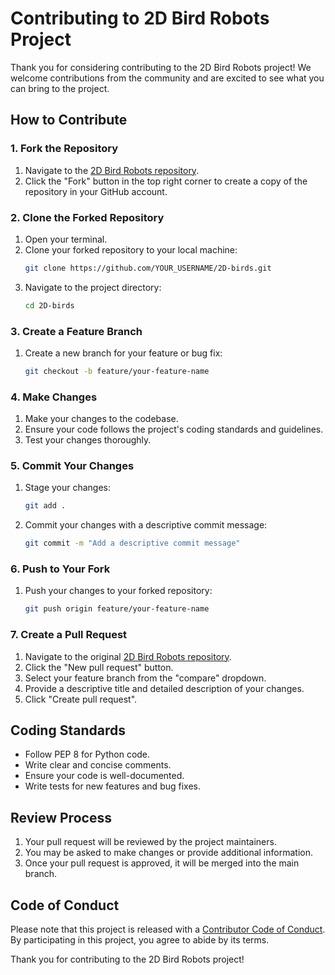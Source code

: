 # Contributing to 2D Bird Robots Project

Thank you for considering contributing to the 2D Bird Robots project! We welcome contributions from the community and are excited to see what you can bring to the project.

## How to Contribute

### 1. Fork the Repository

1. Navigate to the [2D Bird Robots repository](https://github.com/VishwamAirobotics/2D-birds).
2. Click the "Fork" button in the top right corner to create a copy of the repository in your GitHub account.

### 2. Clone the Forked Repository

1. Open your terminal.
2. Clone your forked repository to your local machine:
   ```bash
   git clone https://github.com/YOUR_USERNAME/2D-birds.git
   ```
3. Navigate to the project directory:
   ```bash
   cd 2D-birds
   ```

### 3. Create a Feature Branch

1. Create a new branch for your feature or bug fix:
   ```bash
   git checkout -b feature/your-feature-name
   ```

### 4. Make Changes

1. Make your changes to the codebase.
2. Ensure your code follows the project's coding standards and guidelines.
3. Test your changes thoroughly.

### 5. Commit Your Changes

1. Stage your changes:
   ```bash
   git add .
   ```
2. Commit your changes with a descriptive commit message:
   ```bash
   git commit -m "Add a descriptive commit message"
   ```

### 6. Push to Your Fork

1. Push your changes to your forked repository:
   ```bash
   git push origin feature/your-feature-name
   ```

### 7. Create a Pull Request

1. Navigate to the original [2D Bird Robots repository](https://github.com/VishwamAirobotics/2D-birds).
2. Click the "New pull request" button.
3. Select your feature branch from the "compare" dropdown.
4. Provide a descriptive title and detailed description of your changes.
5. Click "Create pull request".

## Coding Standards

- Follow PEP 8 for Python code.
- Write clear and concise comments.
- Ensure your code is well-documented.
- Write tests for new features and bug fixes.

## Review Process

1. Your pull request will be reviewed by the project maintainers.
2. You may be asked to make changes or provide additional information.
3. Once your pull request is approved, it will be merged into the main branch.

## Code of Conduct

Please note that this project is released with a [Contributor Code of Conduct](CODE_OF_CONDUCT.md). By participating in this project, you agree to abide by its terms.

Thank you for contributing to the 2D Bird Robots project!
